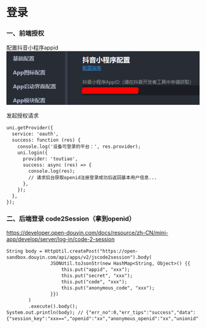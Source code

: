 # 登录

### 一、前端授权

配置抖音小程序appid
![](./images/02-登录-1697074926094.png)

发起授权请求

```
uni.getProvider({
  service: 'oauth',
  success: function (res) {
    console.log('设备可登录的平台：', res.provider);
    uni.login({
      provider: 'toutiao',
      success: async (res) => {
        console.log(res);
        // 请求后台获取openid注册登录成功后返回基本用户信息...
      },
    });
  },
});
```

### 二、后端登录 code2Session（拿到openid）

https://developer.open-douyin.com/docs/resource/zh-CN/mini-app/develop/server/log-in/code-2-session

```
String body = HttpUtil.createPost("https://open-sandbox.douyin.com/api/apps/v2/jscode2session").body(
                JSONUtil.toJsonStr(new HashMap<String, Object>() {{
                    this.put("appid", "xxx");
                    this.put("secret", "xxx");
                    this.put("code", "xxx");
                    this.put("anonymous_code", "xxx");
                }})
        )
        .execute().body();
System.out.println(body); // {"err_no":0,"err_tips":"success","data":{"session_key":"xxx==","openid":"xx","anonymous_openid":"xx","unionid":"xx","dopenid":""}}
```
